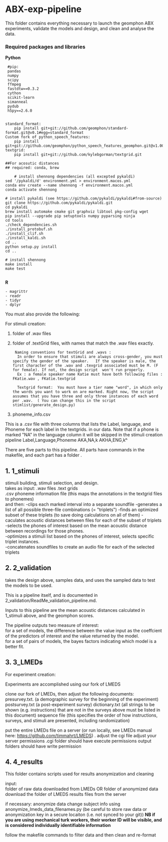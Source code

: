 # ABX-exp-pipeline


This folder contains everything necessary to launch the geomphon ABX experiments, validate the models and design, and clean and analyse the data.


### Required packages and libraries


**Python**

```
 #pip: 
 pandas
 numpy
 scipy 
 ffmpeg
 fastdtw==0.3.2 
 cython
 scikit-learn
 simanneal
 pydub
 h5py==2.6.0


standard_format:
 	pip install git+git://github.com/geomphon/standard-format.git@v0.1#egg=standard_format
Custom fork of python_speech_features:
 	pip install git+git://github.com/geomphon/python_speech_features_geomphon.git@v1.0GEOMPH#egg=python_speech_features
textgrid:   	
	pip install git+git://github.com/kylebgorman/textgrid.git
	
##For acosutic distances
## required: conda, brew 

	# install shennong dependencies (all excepted pykaldi)
sed '/pykaldi/d' environment.yml > environment.macos.yml
conda env create --name shennong -f environment.macos.yml
conda activate shennong

# install pykaldi (see https://github.com/pykaldi/pykaldi#from-source)
git clone https://github.com/pykaldi/pykaldi.git
cd pykaldi
brew install automake cmake git graphviz libtool pkg-config wget
pip install --upgrade pip setuptools numpy pyparsing ninja
cd tools
./check_dependencies.sh
./install_protobuf.sh
./install_clif.sh
./install_kaldi.sh
cd ..
python setup.py install
cd ..

# install shennong
make install
make test
	
```


**R**

```
- magrittr
- readr
- tidyr
- dplyr
```

You must also provide the following: 

For stimuli creation: 
1) folder of .wav files 
2) folder of .textGrid files, with names that match the .wav files exactly. 

		Naming conventions for textGrid and .wavs :
		 In order to ensure that stimuli are always cross-gender, you must specify the gender of the speaker.   If the speaker is male, the first character of the .wav and .texgrid associated must be M. (F for female). If not, the design script  won't run properly.   
		 Ex : a female speaker name Katie must have both following files : FKatie.wav , FKatie.textgrid

		 Textgrid format:  You must have a tier name "word", in which only the words you want to work on are marked. Right now, the script assumes that you have three and only three instances of each word per .wav.  ( You can change this in the script stimlist/generate_design.py)

3) phoneme_info.csv

This is a .csv file with three columns that lists the Label, language, and Phoneme for each label in the textgrids. in our data. Note that if a phone is marked "NA" in the language column it will be skipped in the stimuli creation pipeline 
		Label,Language,Phoneme
		AKA,NA,k
		AKHA,ENG,kʰ



There are five parts to this pipeline.  All parts have commands in the makefile, and each part has a folder . 


## 1. 1_stimuli 
stimuli building, stimuli selection, and design.  
takes as input: 
       .wav files 
       .text grids  
       .csv phoneme information file (this maps the annotations in the textgrid files to phonemes)       
    and then: 
	-clips each marked interval into a separate soundfile 
	-generates a list of all possible three-file combinations (= "triplets") 
	-finds an optimized subset of these triplets (to save doing calculations on all of them) 
	-caculates acoustic distances between files for each of the subset of triplets 
	-selects the phones of interest based on the mean acoustic distance between recordings for those phones.  
	-optimizes a stimuli list based on the phones of interest, selects specific triplet instances.  
	-concatenates soundfiles to create an audio file for each of the selected triplets 


## 2. 2_validation
takes the design above, samples data, and uses the sampled data to test the models to be used.  

This is a pipeline itself, and is documented in 2_validation/ReadMe_validation_pipeline.md.  

Inputs to this pipeline are the mean acoustic distances calculated in 1_stimuli above, and the geomphon scores.  

The pipeline outputs two measure of interest:  
for a set of models, the difference between the value input as the coeffcient of the predictors of interest and the value returned by the model.  
for a set of pairs of models, the bayes factors indicating which model is a better fit.  



## 3. 3_LMEDs 

For experiment creation: 

Experiments are accomplished using  our fork of LMEDS 

clone our fork of LMEDs, 
then adjust the following documents: 
	presurvey.txt. (a demographic survey for the beginning of the experiment) 
	postsurvey.txt (a post-experiment survey) 
	dictionary.txt (all strings to be shown (e.g. instructions) that are not in the surveys above must be listed in this document) 
	sequence file  (this specifies the order of how instructions, surveys, and stimuli are presented, including randomization) 

put the entire LMEDs file on a server (or run locally, see LMEDs manual here: https://github.com/timmahrt/LMEDS) . 
	adjust the cgi file 
	adjust your server permissions 
		.cgi folder should have execute permissions 
		output folders should have write permission 


## 4. 4_results 
This folder contains scripts used for results anonymization and cleaning 

input:  
  folder of raw data downloaded from LMEDs OR folder of anonymized data 
  download the folder of LMEDS results files from the server 

 if necessary: anonymize data 
	change subject info using anonymize_lmeds_data_filenames.py 
	(be careful to store raw data or anonymization key in a secure locaiton (i.e. not synced to your git)) 
	**NB if you are using mechanical turk workers, their worker ID will be visible, and is considered individually identifiable information** 

follow the makefile commands to filter data and then clean and re-format




